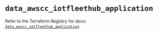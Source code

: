 # `data_awscc_iotfleethub_application`

Refer to the Terraform Registry for docs: [`data_awscc_iotfleethub_application`](https://registry.terraform.io/providers/hashicorp/awscc/0.70.0/docs/data-sources/iotfleethub_application).
